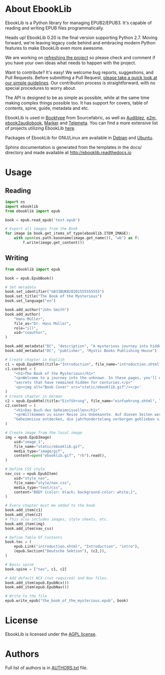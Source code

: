 # About EbookLib

EbookLib is a Python library for managing EPUB2/EPUB3. It's capable of reading and writing EPUB files programmatically.

Heads up! EbookLib 0.20 is the final version supporting Python 2.7. Moving forward, we're leaving legacy code behind and embracing modern Python features to make EbookLib even more awesome.

We are working on [refreshing the project](https://github.com/aerkalov/ebooklib/issues/318) so please check and comment if you have your own ideas what needs to happen with the project.

Want to contribute? It's easy! We welcome bug reports, suggestions, and Pull Requests. Before submitting a Pull Request, [please take a quick look at our simple guidelines](https://github.com/aerkalov/ebooklib/wiki/Contributing). Our contribution process is straightforward, with no special procedures
to worry about.

The API is designed to be as simple as possible, while at the same time making complex things possible too.  It has support for covers, table of contents, spine, guide, metadata and etc.

EbookLib is used in [Booktype](https://github.com/booktype/Booktype/) from Sourcefabric, as well as [Audiblez](https://github.com/santinic/audiblez), [e2m](https://github.com/wisupai/e2m), [ebook2audiobook](https://github.com/DrewThomasson/ebook2audiobook), [Marker](https://github.com/VikParuchuri/marker) and [Telemeta](https://github.com/Parisson/Telemeta). You can find a more extensive list of projects utilizing EbookLib [here](https://github.com/aerkalov/ebooklib/wiki/Who-uses-ebooklib).

Packages of EbookLib for GNU/Linux are available in [Debian](https://packages.debian.org/python-ebooklib) and [Ubuntu](http://packages.ubuntu.com/python-ebooklib).

Sphinx documentation is generated from the templates in the docs/ directory and made available at http://ebooklib.readthedocs.io

# Usage

## Reading
```py
import os
import ebooklib
from ebooklib import epub

book = epub.read_epub('test.epub')

# Export all images from the Book
for image in book.get_items_of_type(ebooklib.ITEM_IMAGE):
    with open(os.path.basename(image.get_name()), "wb") as f:
        f.write(image.get_content())
```


## Writing
```py
from ebooklib import epub

book = epub.EpubBook()

# Set metadata
book.set_identifier("GB33BUKB20201555555555")
book.set_title("The Book of the Mysterious")
book.set_language("en")

book.add_author("John Smith")
book.add_author(
    "Hans Müller",
    file_as="Dr. Hans Müller",
    role="ill",
    uid="coauthor",
)

book.add_metadata("DC", "description", "A mysterious journey into hidden secrets")
book.add_metadata("DC", "publisher", "Mystic Books Publishing House")

# Create chapter in English
c1 = epub.EpubHtml(title="Introduction", file_name="introduction.xhtml", lang="en")
c1.content = (
    "<h1>The Book of the Mysterious</h1>"
    "<p>Welcome to a journey into the unknown. In these pages, you'll discover "
    "secrets that have remained hidden for centuries.</p>"
    '<p><img alt="Book Cover" src="static/ebooklib.gif"/></p>'
)
# Create chapter in German
c2 = epub.EpubHtml(title="Einführung", file_name="einfuehrung.xhtml", lang="de")
c2.content = (
    "<h1>Das Buch des Geheimnisvollen</h1>"
    "<p>Willkommen zu einer Reise ins Unbekannte. Auf diesen Seiten werden Sie "
    "Geheimnisse entdecken, die jahrhundertelang verborgen geblieben sind.</p>"
)

# Create image from the local image
img = epub.EpubImage(
    uid="image_1",
    file_name="static/ebooklib.gif",
    media_type="image/gif",
    content=open("ebooklib.gif", "rb").read(),
)

# Define CSS style
nav_css = epub.EpubItem(
    uid="style_nav",
    file_name="style/nav.css",
    media_type="text/css",
    content="BODY {color: black; background-color: white;}",
)

# Every chapter must me added to the book
book.add_item(c1)
book.add_item(c2)
# This also includes images, style sheets, etc.
book.add_item(img)
book.add_item(nav_css)

# Define Table Of Contents
book.toc = (
    epub.Link("introduction.xhtml", "Introduction", "intro"),
    (epub.Section("Deutsche Sektion"), (c2,)),
)

# Basic spine
book.spine = ["nav", c1, c2]

# Add default NCX (not required) and Nav files.
book.add_item(epub.EpubNcx())
book.add_item(epub.EpubNav())

# Write to the file
epub.write_epub("the_book_of_the_mysterious.epub", book)
```


# License
EbookLib is licensed under the [AGPL license](LICENSE.txt).


# Authors
Full list of authors is in [AUTHORS.txt](AUTHORS.txt) file.
